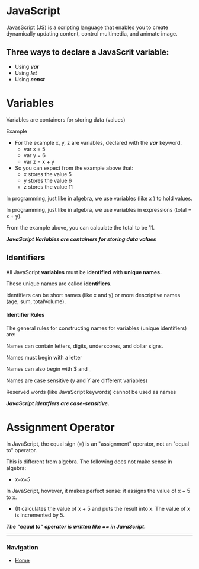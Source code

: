 # JavaScript

JavasScript (JS) is a scripting language that enables you to create dynamically updating content, control multimedia, and animate image.

## Three ways to declare a JavaScrit variable:

* Using ***var***
* Using ***let***
* Using ***const***


# Variables

Variables are containers for storing data (values)

Example 
 * For the example x, y, z are variables, declared with the ***var*** keyword. 
    * var x = 5
    * var y = 6 
    * var z = x + y
* So you can expect from the example above that:
    * x stores the value 5
    * y stores the value 6
    * z stores the value 11

In programming, just like in algebra, we use variables (like *x* ) to hold values.

In programming, just like in algebra, we use variables in expressions (total = x + y).

From the example above, you can calculate the total to be 11.

***JavaScript Variables are containers for storing data values***

## Identifiers

All JavaScript **variables** must be i**dentified** with **unique names.**

These unique names are called **identifiers.**

Identifiers can be short names (like x and y) or more descriptive names (age, sum, totalVolume).

#### Identifier Rules

The general rules for constructing names for variables (unique identifiers) are:

Names can contain letters, digits, underscores, and dollar signs.

Names must begin with a letter

Names can also begin with $ and _ 

Names are case sensitive (y and Y are different variables)

Reserved words (like JavaScript keywords) cannot be used as names

***JavaScript identfiers are case-sensitive.***

# Assignment Operator

In JavaScript, the equal sign (=) is an "assignment" operator, not an "equal to" operator.

This is different from algebra. The following does not make sense in algebra:

* *x=x+5*

In JavaScript, however, it makes perfect sense: it assigns the value of x + 5 to x.
* (It calculates the value of x + 5 and puts the result into x. The value of x is incremented by 5.

***The "equal to" operator is written like == in JavaScript.***

***

### Navigation

- [Home](READ.me)